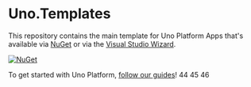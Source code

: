 # Uno.Templates

This repository contains the main template for Uno Platform Apps that's available via [NuGet](https://www.nuget.org/packages/Uno.Templates) or via the [Visual Studio Wizard](https://marketplace.visualstudio.com/items?itemName=unoplatform.uno-platform-addin-2022). 

[![NuGet](https://badgen.net/nuget/v/Uno.Templates)](https://www.nuget.org/packages/Uno.Templates)

To get started with Uno Platform, [follow our guides](https://aka.platform.uno/get-started)! 
44
45
46
